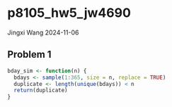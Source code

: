 p8105_hw5_jw4690
================
Jingxi Wang
2024-11-06

## Problem 1

``` r
bday_sim <- function(n) {
  bdays <- sample(1:365, size = n, replace = TRUE)
  duplicate <- length(unique(bdays)) < n
  return(duplicate)
}
```
